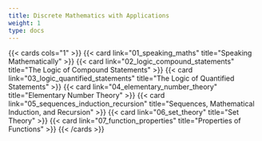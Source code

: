 ```yaml
---
title: Discrete Mathematics with Applications
weight: 1
type: docs
---
```


{{< cards cols="1" >}}
{{< card link="01_speaking_maths" title="Speaking Mathematically" >}}
{{< card link="02_logic_compound_statements" title="The Logic of Compound Statements" >}}
{{< card link="03_logic_quantified_statements" title="The Logic of Quantified Statements" >}}
{{< card link="04_elementary_number_theory" title="Elementary Number Theory" >}}
{{< card link="05_sequences_induction_recursion" title="Sequences, Mathematical Induction, and Recursion" >}}
{{< card link="06_set_theory" title="Set Theory" >}}
{{< card link="07_function_properties" title="Properties of Functions" >}}
{{< /cards >}}
